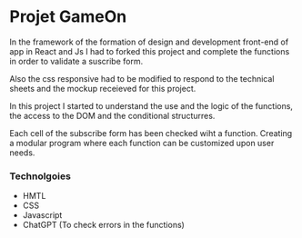 # Projet GameOn

In the framework of the formation of design and development front-end of app in React and Js I had to forked this project and complete the functions in order to validate a suscribe form. 

Also the css responsive had to be modified to respond to the technical sheets and the mockup receieved for this project.

In this project I started to understand the use and the logic of the functions, the access to the DOM and the conditional structurres.

Each cell of the subscribe form has been checked wiht a function. Creating a modular program where each function can be customized upon user needs.

### Technolgoies
-   HMTL
-   CSS
-   Javascript
-   ChatGPT (To check errors in the functions)